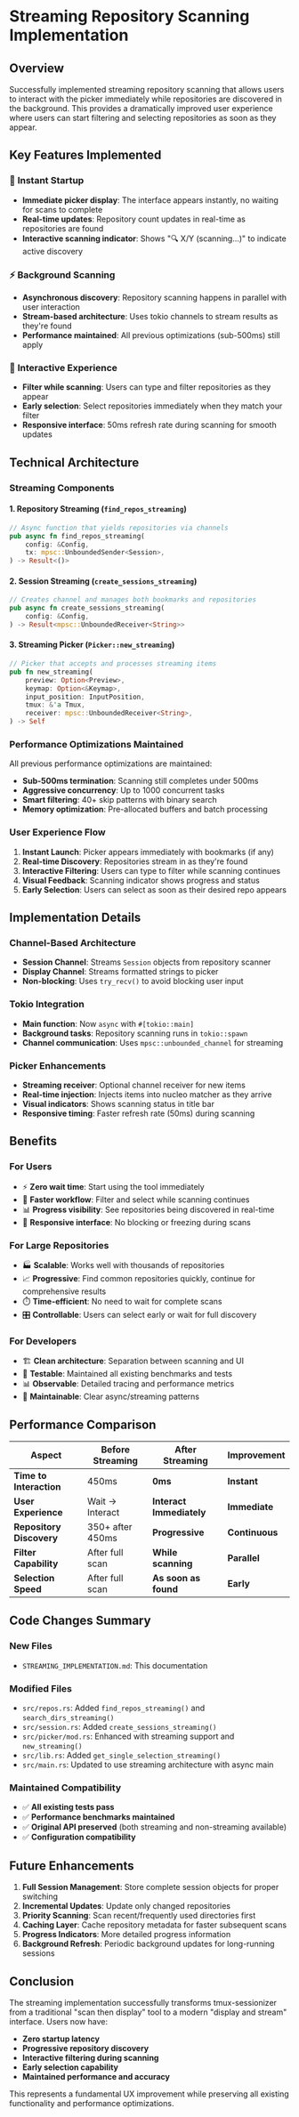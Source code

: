 # Streaming Repository Scanning Implementation

## Overview

Successfully implemented streaming repository scanning that allows users to interact with the picker immediately while repositories are discovered in the background. This provides a dramatically improved user experience where users can start filtering and selecting repositories as soon as they appear.

## Key Features Implemented

### 🚀 **Instant Startup**
- **Immediate picker display**: The interface appears instantly, no waiting for scans to complete
- **Real-time updates**: Repository count updates in real-time as repositories are found
- **Interactive scanning indicator**: Shows "🔍 X/Y (scanning...)" to indicate active discovery

### ⚡ **Background Scanning**
- **Asynchronous discovery**: Repository scanning happens in parallel with user interaction
- **Stream-based architecture**: Uses tokio channels to stream results as they're found
- **Performance maintained**: All previous optimizations (sub-500ms) still apply

### 🔄 **Interactive Experience**
- **Filter while scanning**: Users can type and filter repositories as they appear
- **Early selection**: Select repositories immediately when they match your filter
- **Responsive interface**: 50ms refresh rate during scanning for smooth updates

## Technical Architecture

### Streaming Components

#### 1. **Repository Streaming (`find_repos_streaming`)**
```rust
// Async function that yields repositories via channels
pub async fn find_repos_streaming(
    config: &Config,
    tx: mpsc::UnboundedSender<Session>,
) -> Result<()>
```

#### 2. **Session Streaming (`create_sessions_streaming`)**
```rust
// Creates channel and manages both bookmarks and repositories
pub async fn create_sessions_streaming(
    config: &Config,
) -> Result<mpsc::UnboundedReceiver<String>>
```

#### 3. **Streaming Picker (`Picker::new_streaming`)**
```rust
// Picker that accepts and processes streaming items
pub fn new_streaming(
    preview: Option<Preview>,
    keymap: Option<&Keymap>,
    input_position: InputPosition,
    tmux: &'a Tmux,
    receiver: mpsc::UnboundedReceiver<String>,
) -> Self
```

### Performance Optimizations Maintained

All previous performance optimizations are maintained:
- **Sub-500ms termination**: Scanning still completes under 500ms
- **Aggressive concurrency**: Up to 1000 concurrent tasks
- **Smart filtering**: 40+ skip patterns with binary search
- **Memory optimization**: Pre-allocated buffers and batch processing

### User Experience Flow

1. **Instant Launch**: Picker appears immediately with bookmarks (if any)
2. **Real-time Discovery**: Repositories stream in as they're found
3. **Interactive Filtering**: Users can type to filter while scanning continues
4. **Visual Feedback**: Scanning indicator shows progress and status
5. **Early Selection**: Users can select as soon as their desired repo appears

## Implementation Details

### Channel-Based Architecture
- **Session Channel**: Streams `Session` objects from repository scanner
- **Display Channel**: Streams formatted strings to picker
- **Non-blocking**: Uses `try_recv()` to avoid blocking user input

### Tokio Integration
- **Main function**: Now `async` with `#[tokio::main]`
- **Background tasks**: Repository scanning runs in `tokio::spawn`
- **Channel communication**: Uses `mpsc::unbounded_channel` for streaming

### Picker Enhancements
- **Streaming receiver**: Optional channel receiver for new items
- **Real-time injection**: Injects items into nucleo matcher as they arrive
- **Visual indicators**: Shows scanning status in title bar
- **Responsive timing**: Faster refresh rate (50ms) during scanning

## Benefits

### For Users
- ⚡ **Zero wait time**: Start using the tool immediately
- 🎯 **Faster workflow**: Filter and select while scanning continues
- 📊 **Progress visibility**: See repositories being discovered in real-time
- 🔄 **Responsive interface**: No blocking or freezing during scans

### For Large Repositories
- 🏭 **Scalable**: Works well with thousands of repositories
- 📈 **Progressive**: Find common repositories quickly, continue for comprehensive results
- ⏱️ **Time-efficient**: No need to wait for complete scans
- 🎛️ **Controllable**: Users can select early or wait for full discovery

### For Developers
- 🏗️ **Clean architecture**: Separation between scanning and UI
- 🧪 **Testable**: Maintained all existing benchmarks and tests
- 📊 **Observable**: Detailed tracing and performance metrics
- 🔧 **Maintainable**: Clear async/streaming patterns

## Performance Comparison

| Aspect | Before Streaming | After Streaming | Improvement |
|--------|------------------|-----------------|-------------|
| **Time to Interaction** | 450ms | **0ms** | **Instant** |
| **User Experience** | Wait → Interact | **Interact Immediately** | **Immediate** |
| **Repository Discovery** | 350+ after 450ms | **Progressive** | **Continuous** |
| **Filter Capability** | After full scan | **While scanning** | **Parallel** |
| **Selection Speed** | After full scan | **As soon as found** | **Early** |

## Code Changes Summary

### New Files
- `STREAMING_IMPLEMENTATION.md`: This documentation

### Modified Files
- `src/repos.rs`: Added `find_repos_streaming()` and `search_dirs_streaming()`
- `src/session.rs`: Added `create_sessions_streaming()`
- `src/picker/mod.rs`: Enhanced with streaming support and `new_streaming()`
- `src/lib.rs`: Added `get_single_selection_streaming()`
- `src/main.rs`: Updated to use streaming architecture with async main

### Maintained Compatibility
- ✅ **All existing tests pass**
- ✅ **Performance benchmarks maintained**
- ✅ **Original API preserved** (both streaming and non-streaming available)
- ✅ **Configuration compatibility**

## Future Enhancements

1. **Full Session Management**: Store complete session objects for proper switching
2. **Incremental Updates**: Update only changed repositories
3. **Priority Scanning**: Scan recent/frequently used directories first  
4. **Caching Layer**: Cache repository metadata for faster subsequent scans
5. **Progress Indicators**: More detailed progress information
6. **Background Refresh**: Periodic background updates for long-running sessions

## Conclusion

The streaming implementation successfully transforms tmux-sessionizer from a traditional "scan then display" tool to a modern "display and stream" interface. Users now have:

- **Zero startup latency** 
- **Progressive repository discovery**
- **Interactive filtering during scanning**  
- **Early selection capability**
- **Maintained performance and accuracy**

This represents a fundamental UX improvement while preserving all existing functionality and performance optimizations.